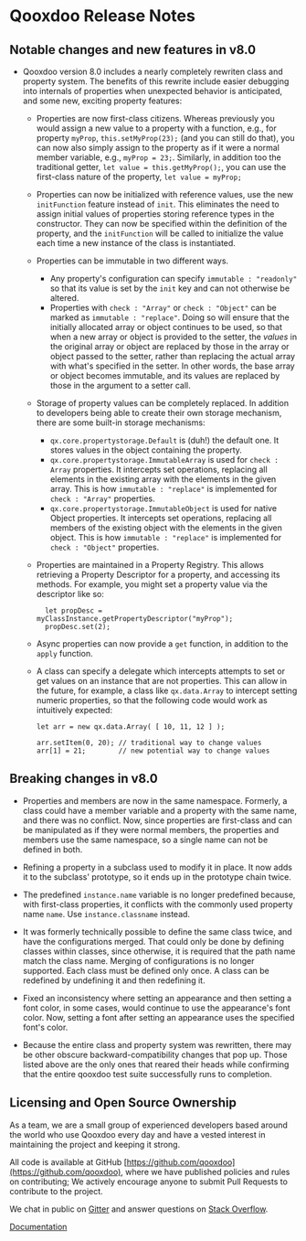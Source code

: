 # Qooxdoo Release Notes

## Notable changes and new features in v8.0
- Qooxdoo version 8.0 includes a nearly completely rewriten class and
  property system. The benefits of this rewrite include easier
  debugging into internals of properties when unexpected behavior is
  anticipated, and some new, exciting property features:

  - Properties are now first-class citizens. Whereas previously you
    would assign a new value to a property with a function, e.g., for
    property `myProp`, `this.setMyProp(23);` (and you can still do
    that), you can now also simply assign to the property as if it
    were a normal member variable, e.g., `myProp = 23;`. Similarly, in
    addition too the traditional getter, `let value = this.getMyProp();`, 
    you can use the first-class nature of the property, `let value = myProp;`

  - Properties can now be initialized with reference values, use the
    new `initFunction` feature instead of `init`. This eliminates the
    need to assign initial values of properties storing reference
    types in the constructor. They can now be specified within the
    definition of the property, and the `initFunction` will be called
    to initialize the value each time a new instance of the class is
    instantiated.

  - Properties can be immutable in two different ways.
    - Any property's configuration can specify `immutable :
      "readonly"` so that its value is set by the `init` key and can
      not otherwise be altered. 
    - Properties with `check : "Array"` or `check : "Object"` can be
      marked as `immutable : "replace"`. Doing so will ensure that the
      initially allocated array or object continues to be used, so
      that when a new array or object is provided to the setter, the
      *values* in the original array or object are replaced by those
      in the array or object passed to the setter, rather than
      replacing the actual array with what's specified in the setter.
      In other words, the base array or object becomes immutable, and
      its values are replaced by those in the argument to a setter
      call.

  - Storage of property values can be completely replaced. In addition
    to developers being able to create their own storage mechanism,
    there are some built-in storage mechanisms:
    - `qx.core.propertystorage.Default` is (duh!) the default one. It
      stores values in the object containing the property.
    - `qx.core.propertystorage.ImmutableArray` is used for `check :
      Array` properties. It intercepts set operations, replacing all
      elements in the existing array with the elements in the given
      array. This is how `immutable : "replace"` is implemented for
      `check : "Array"` properties.
    - `qx.core.propertystorage.ImmutableObject` is used for native
      Object properties. It intercepts set operations, replacing all
      members of the existing object with the elements in the given
      object. This is how `immutable : "replace"` is implemented for
      `check : "Object"` properties.

  - Properties are maintained in a Property Registry. This allows
    retrieving a Property Descriptor for a property, and accessing its
    methods. For example, you might set a property value via the
    descriptor like so:
   
    ```
      let propDesc = myClassInstance.getPropertyDescriptor("myProp");
      propDesc.set(2);
    ```
    
  - Async properties can now provide a `get` function, in addition to
    the `apply` function.

  - A class can specify a delegate which intercepts attempts to set or
    get values on an instance that are not properties. This can allow
    in the future, for example, a class like `qx.data.Array` to
    intercept setting numeric properties, so that the following code
    would work as intuitively expected:

    ```
    let arr = new qx.data.Array( [ 10, 11, 12 ] );
    
    arr.setItem(0, 20); // traditional way to change values
    arr[1] = 21;        // new potential way to change values
    ```

## Breaking changes in v8.0

- Properties and members are now in the same namespace. Formerly, a
  class could have a member variable and a property with the same
  name, and there was no conflict. Now, since properties are
  first-class and can be manipulated as if they were normal members,
  the properties and members use the same namespace, so a single name
  can not be defined in both.
  
- Refining a property in a subclass used to modify it in place. It now
  adds it to the subclass' prototype, so it ends up in the prototype
  chain twice.
  
- The predefined `instance.name` variable is no longer predefined
  because, with first-class properties, it conflicts with the commonly
  used property name `name`. Use `instance.classname` instead.
  
- It was formerly technically possible to define the same class twice,
  and have the configurations merged. That could only be done by
  defining classes within classes, since otherwise, it is required
  that the path name match the class name. Merging of configurations
  is no longer supported. Each class must be defined only once. A
  class can be redefined by undefining it and then redefining it.

- Fixed an inconsistency where setting an appearance and then setting
  a font color, in some cases, would continue to use the appearance's
  font color. Now, setting a font after setting an appearance uses the
  specified font's color.
  
- Because the entire class and property system was rewritten, there
  may be other obscure backward-compatibility changes that pop up.
  Those listed above are the only ones that reared their heads while
  confirming that the entire qooxdoo test suite successfully runs to
  completion.

## Licensing and Open Source Ownership

As a team, we are a small group of experienced developers based around the world who use
Qooxdoo every day and have a vested interest in maintaining the project and keeping it strong.

All code is available at GitHub [https://github.com/qooxdoo](https://github.com/qooxdoo),
where we have published policies and rules on contributing; We actively encourage anyone to
submit Pull Requests to contribute to the project.

We chat in public on [Gitter](https://gitter.im/qooxdoo/qooxdoo) and answer questions
on [Stack Overflow](https://stackoverflow.com/questions/tagged/qooxdoo).

[Documentation](https://qooxdoo.org/documentation/#/development/contribute)

